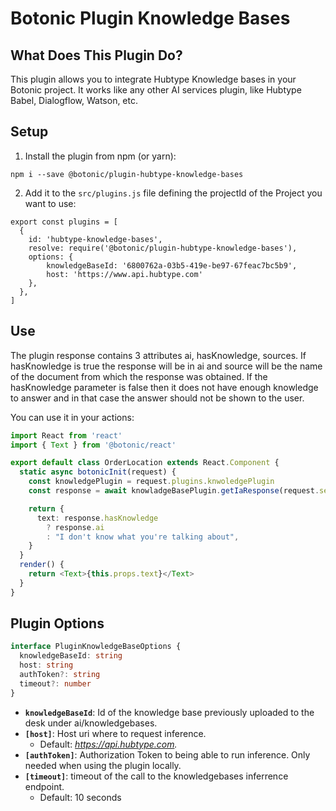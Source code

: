 # Botonic Plugin Knowledge Bases

## What Does This Plugin Do?

This plugin allows you to integrate Hubtype Knowledge bases in your Botonic project. It works like any other AI services plugin, like Hubtype Babel, Dialogflow, Watson, etc.

## Setup

1. Install the plugin from npm (or yarn):

```
npm i --save @botonic/plugin-hubtype-knowledge-bases
```

2. Add it to the `src/plugins.js` file defining the projectId of the Project you want to use:

```
export const plugins = [
  {
    id: 'hubtype-knowledge-bases',
    resolve: require('@botonic/plugin-hubtype-knowledge-bases'),
    options: {
        knowledgeBaseId: '6800762a-03b5-419e-be97-67feac7bc5b9',
        host: 'https://www.api.hubtype.com'
    },
  },
]
```

## Use

The plugin response contains 3 attributes ai, hasKnowledge, sources. If hasKnowledge is true the response will be in ai and source will be the name of the document from which the response was obtained. If the hasKnowledge parameter is false then it does not have enough knowledge to answer and in that case the answer should not be shown to the user.

You can use it in your actions:

```typescript
import React from 'react'
import { Text } from '@botonic/react'

export default class OrderLocation extends React.Component {
  static async botonicInit(request) {
    const knowledgePlugin = request.plugins.knwoledgePlugin
    const response = await knowladgeBasePlugin.getIaResponse(request.session)

    return {
      text: response.hasKnowledge
        ? response.ai
        : "I don't know what you're talking about",
    }
  }
  render() {
    return <Text>{this.props.text}</Text>
  }
}
```

## Plugin Options

```typescript
interface PluginKnowledgeBaseOptions {
  knowledgeBaseId: string
  host: string
  authToken?: string
  timeout?: number
}
```

- **`knowledgeBaseId`**: Id of the knowledge base previously uploaded to the desk under ai/knowledgebases.
- **`[host]`**: Host uri where to request inference.
  - Default: *https://api.hubtype.com.*
- **`[authToken]`**: Authorization Token to being able to run inference. Only needed when using the plugin locally.
- **`[timeout]`**: timeout of the call to the knowledgebases inferrence endpoint.
  - Default: 10 seconds
